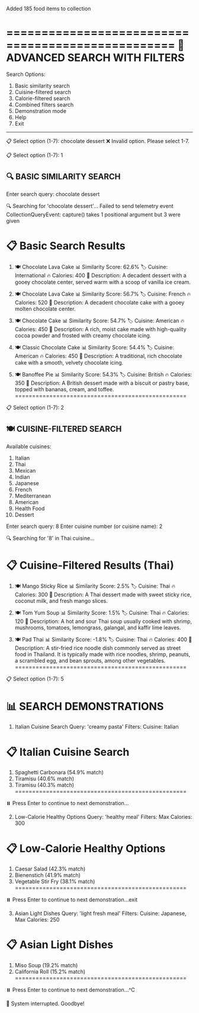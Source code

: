 Added 185 food items to collection

==================================================
🔧 ADVANCED SEARCH WITH FILTERS
==================================================
Search Options:
  1. Basic similarity search
  2. Cuisine-filtered search
  3. Calorie-filtered search
  4. Combined filters search
  5. Demonstration mode
  6. Help
  7. Exit
--------------------------------------------------

📋 Select option (1-7): chocolate dessert
❌ Invalid option. Please select 1-7.

📋 Select option (1-7): 1

🔍 BASIC SIMILARITY SEARCH
------------------------------
Enter search query: chocolate dessert

🔍 Searching for 'chocolate dessert'...
Failed to send telemetry event CollectionQueryEvent: capture() takes 1 positional argument but 3 were given

📋 Basic Search Results
==================================================

1. 🍽️  Chocolate Lava Cake
   📊 Similarity Score: 62.6%
   🏷️  Cuisine: International
   🔥 Calories: 400
   📝 Description: A decadent dessert with a gooey chocolate center, served warm with a scoop of vanilla ice cream.

2. 🍽️  Chocolate Lava Cake
   📊 Similarity Score: 56.7%
   🏷️  Cuisine: French
   🔥 Calories: 520
   📝 Description: A decadent chocolate cake with a gooey molten chocolate center.

3. 🍽️  Chocolate Cake
   📊 Similarity Score: 54.7%
   🏷️  Cuisine: American
   🔥 Calories: 450
   📝 Description: A rich, moist cake made with high-quality cocoa powder and frosted with creamy chocolate icing.

4. 🍽️  Classic Chocolate Cake
   📊 Similarity Score: 54.4%
   🏷️  Cuisine: American
   🔥 Calories: 450
   📝 Description: A traditional, rich chocolate cake with a smooth, velvety chocolate icing.

5. 🍽️  Banoffee Pie
   📊 Similarity Score: 54.3%
   🏷️  Cuisine: British
   🔥 Calories: 350
   📝 Description: A British dessert made with a biscuit or pastry base, topped with bananas, cream, and toffee.
==================================================

📋 Select option (1-7): 2

🍽️ CUISINE-FILTERED SEARCH
------------------------------
Available cuisines:
  1. Italian
  2. Thai
  3. Mexican
  4. Indian
  5. Japanese
  6. French
  7. Mediterranean
  8. American
  9. Health Food
  10. Dessert

Enter search query: 8
Enter cuisine number (or cuisine name): 2

🔍 Searching for '8' in Thai cuisine...

📋 Cuisine-Filtered Results (Thai)
==================================================

1. 🍽️  Mango Sticky Rice
   📊 Similarity Score: 2.5%
   🏷️  Cuisine: Thai
   🔥 Calories: 300
   📝 Description: A Thai dessert made with sweet sticky rice, coconut milk, and fresh mango slices.

2. 🍽️  Tom Yum Soup
   📊 Similarity Score: 1.5%
   🏷️  Cuisine: Thai
   🔥 Calories: 120
   📝 Description: A hot and sour Thai soup usually cooked with shrimp, mushrooms, tomatoes, lemongrass, galangal, and kaffir lime leaves.

3. 🍽️  Pad Thai
   📊 Similarity Score: -1.8%
   🏷️  Cuisine: Thai
   🔥 Calories: 400
   📝 Description: A stir-fried rice noodle dish commonly served as street food in Thailand. It is typically made with rice noodles, shrimp, peanuts, a scrambled egg, and bean sprouts, among other vegetables.
==================================================

📋 Select option (1-7): 5

📊 SEARCH DEMONSTRATIONS
========================================

1. Italian Cuisine Search
   Query: 'creamy pasta'
   Filters: Cuisine: Italian

📋 Italian Cuisine Search
==================================================
   1. Spaghetti Carbonara (54.9% match)
   2. Tiramisu (40.6% match)
   3. Tiramisu (40.3% match)
==================================================

⏸️  Press Enter to continue to next demonstration...

2. Low-Calorie Healthy Options
   Query: 'healthy meal'
   Filters: Max Calories: 300

📋 Low-Calorie Healthy Options
==================================================
   1. Caesar Salad (42.3% match)
   2. Bienenstich (41.9% match)
   3. Vegetable Stir Fry (38.1% match)
==================================================

⏸️  Press Enter to continue to next demonstration...exit 

3. Asian Light Dishes
   Query: 'light fresh meal'
   Filters: Cuisine: Japanese, Max Calories: 250

📋 Asian Light Dishes
==================================================
   1. Miso Soup (19.2% match)
   2. California Roll (15.2% match)
==================================================

⏸️  Press Enter to continue to next demonstration...^C

👋 System interrupted. Goodbye!
